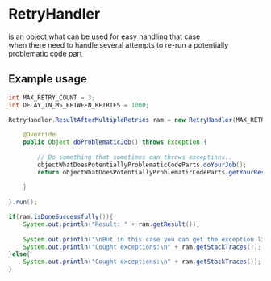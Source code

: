 # RetryHandler
is an object what can be used for easy handling that case 
<br> when there need to handle several attempts to re-run a potentially problematic code part

## Example usage
```java
int MAX_RETRY_COUNT = 3;
int DELAY_IN_MS_BETWEEN_RETRIES = 1000;

RetryHandler.ResultAfterMultipleRetries ram = new RetryHandler(MAX_RETRY_COUNT, DELAY_IN_MS_BETWEEN_RETRIES) {
			
	@Override
	public Object doProblematicJob() throws Exception {
		
		// Do something that sometimes can throws exceptions..
		objectWhatDoesPotentiallyProblematicCodeParts.doYourJob();
		return objectWhatDoesPotentiallyProblematicCodeParts.getYourResult();
		
	}
	
}.run();

if(ram.isDoneSuccessfully()){
	System.out.println("Result: " + ram.getResult());
	
	System.out.println("\nBut in this case you can get the exception list what was thrown in the prevous attemps:\n");
	System.out.println("Cought exceptions:\n" + ram.getStackTraces());
}else{
	System.out.println("Cought exceptions:\n" + ram.getStackTraces());
}
```
